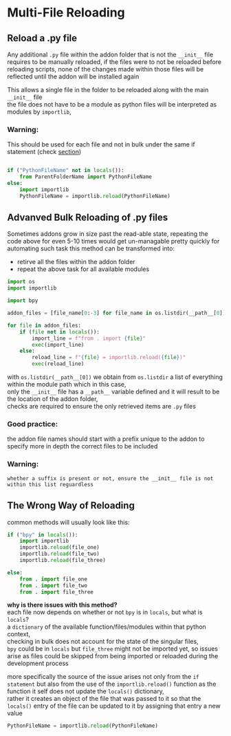 # Multi-File Reloading
## Reload a .py file

Any additional `.py` file within the addon folder that is not the `__init__` file requires to be manually reloaded,
if the files were to not be reloaded before reloading scripts, none of the changes made within those files will be reflected until the addon will be installed again

This allows a single file in the folder to be reloaded along with the main `__init__` file <br>
the file does not have to be a module as python files will be interpreted as modules by `importlib`, 
### Warning:
This should be used for each file and not in bulk under the same if statement (check [section](https://github.com/Valery-AA/AlxBPYCodeReferences/blob/main/Addon%20Register%20And%20Reload/Reloading%20Multi-File%20Addons.md#the-wrong-way-of-reloading))
```py

if ("PythonFileName" not in locals()):
    from ParentFolderName import PythonFileName
else:
    import importlib
    PythonFileName = importlib.reload(PythonFileName)

```
## Advanved Bulk Reloading of .py files

Sometimes addons grow in size past the read-able state, repeating the code above for even 5-10 times would get un-managable pretty quickly
for automating such task this method can be transformed into:
- retirve all the files within the addon folder
- repeat the above task for all available modules

```py
import os
import importlib

import bpy

addon_files = [file_name[0:-3] for file_name in os.listdir(__path__[0]) if (file_name[0:3] == "unique_addon_prefix") and (file_name.endswith(".py"))]

for file in addon_files:
    if (file not in locals()):
        import_line = f"from . import {file}"
        exec(import_line)
    else:
        reload_line = f"{file} = importlib.reload({file})"
        exec(reload_line)
```
with `os.listdir(__path__[0])` we obtain from `os.listdir` a list of everything within the module path which in this case, <br>
only the `__init__` file has a `__path__` variable defined and it will result to be the location of the addon folder, <br>
checks are required to ensure the only retrieved items are `.py` files <br>
### **Good practice:** <br>
the addon file names should start with a prefix unique to the addon to specify more in depth the correct files to be included <br>
### **Warning:** 
`whether a suffix is present or not, ensure the __init__ file is not within this list reguardless` 
<h2 id="the-wrong-way-of-reloading">The Wrong Way of Reloading</h2>
common methods will usually look like this:

```py
if ("bpy" in locals()):
    import importlib
    importlib.reload(file_one)
    importlib.reload(file_two)
    importlib.reload(file_three)

else:
    from . import file_one
    from . import file_two
    from . import file_three
```
**why is there issues with this method?** <br>
each file now depends on whether or not `bpy` is in `locals`, but what is `locals`? <br>
a `dictionary` of the available function/files/modules within that python context, <br>
checking in bulk does not account for the state of the singular files, <br>
`bpy` could be in `locals` but `file_three` might not be imported yet, so issues arise as files could be skipped from being imported or reloaded during the development process

more specifically the source of the issue arises not only from the `if statement` but also from the use of the `importlib.reload()` function as the function it self does not update the `locals()` dictionary, <br>
rather it creates an object of the file that was passed to it so that the `locals()` entry of the file can be updated to it by assigning that entry a new value <br> 
```py
PythonFileName = importlib.reload(PythonFileName)
```
